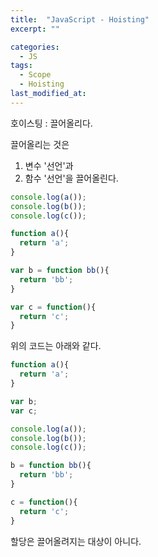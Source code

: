 ```yaml
---
title:  "JavaScript - Hoisting"
excerpt: ""

categories:
  - JS
tags:
  - Scope
  - Hoisting
last_modified_at: 
---
```


호이스팅 : 끌어올리다.

끌어올리는 것은 

1. 변수 '선언'과
2. 함수 '선언'을 끌어올린다.

```js
console.log(a());
console.log(b());
console.log(c());

function a(){
  return 'a';
}

var b = function bb(){
  return 'bb';
}

var c = function(){
  return 'c';
}
```

위의 코드는 아래와 같다.

```js
function a(){
  return 'a';
}

var b;
var c;

console.log(a());
console.log(b());
console.log(c());

b = function bb(){
  return 'bb';
}

c = function(){
  return 'c';
}
```

할당은 끌어올려지는 대상이 아니다.
